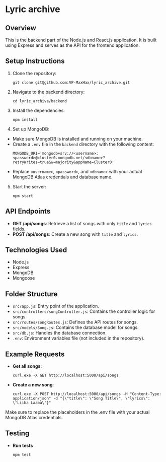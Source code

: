 # Lyric archive

## Overview
This is the backend part of the Node.js and React.js application. It is built using Express and serves as the API for the frontend application.

## Setup Instructions
1. Clone the repository:
   ```
   git clone git@github.com:VP-MaxHax/lyric_archive.git
   ```
2. Navigate to the backend directory:
   ```
   cd lyric_archive/backend
   ```
3. Install the dependencies:
   ```
   npm install
   ```
4. Set up MongoDB:
- Make sure MongoDB is installed and running on your machine.
- Create a `.env` file in the `backend` directory with the following content:
  ```
  MONGODB_URI='mongodb+srv://<username>:<password>@cluster0.mongodb.net/<dbname>?retryWrites=true&w=majority&appName=Cluster0'
  ```
- Replace `<username>`, `<password>`, and `<dbname>` with your actual MongoDB Atlas credentials and database name.

5. Start the server:
   ```
   npm start
   ```

## API Endpoints
- **GET /api/songs**: Retrieve a list of songs with only `title` and `lyrics` fields.
- **POST /api/songs**: Create a new song with `title` and `lyrics`.

## Technologies Used
- Node.js
- Express
- MongoDB
- Mongoose

## Folder Structure
- `src/app.js`: Entry point of the application.
- `src/controllers/songController.js`: Contains the controller logic for songs.
- `src/routes/songRoutes.js`: Defines the API routes for songs.
- `src/models/Song.js`: Contains the database model for songs.
- `src/db.js`: Handles the database connection.
- `.env`: Environment variables file (not included in the repository).

## Example Requests
- **Get all songs**:
  ```
  curl.exe -X GET http://localhost:5000/api/songs
  ```
- **Create a new song**:
  ```
  curl.exe -X POST http://localhost:5000/api/songs -H "Content-Type: application/json" -d "{\"title\": \"Song Title\", \"lyrics\": \"Liiba Laaba\"}"
  ```

Make sure to replace the placeholders in the .env file with your actual MongoDB Atlas credentials.

## Testing
- **Run tests**
  ```
  npm test
  ```
  